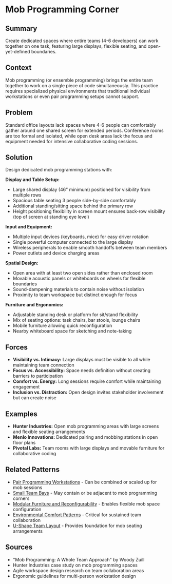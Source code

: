 # Mob Programming Corner

## Summary
Create dedicated spaces where entire teams (4-6 developers) can work together on one task, featuring large displays, flexible seating, and open-yet-defined boundaries.

## Context
Mob programming (or ensemble programming) brings the entire team together to work on a single piece of code simultaneously. This practice requires specialized physical environments that traditional individual workstations or even pair programming setups cannot support.

## Problem
Standard office layouts lack spaces where 4-6 people can comfortably gather around one shared screen for extended periods. Conference rooms are too formal and isolated, while open desk areas lack the focus and equipment needed for intensive collaborative coding sessions.

## Solution
Design dedicated mob programming stations with:

**Display and Table Setup:**
- Large shared display (46" minimum) positioned for visibility from multiple rows
- Spacious table seating 3 people side-by-side comfortably
- Additional standing/sitting space behind the primary row
- Height positioning flexibility in screen mount ensures back-row visibility (top of screen at standing eye level)

**Input and Equipment:**
- Multiple input devices (keyboards, mice) for easy driver rotation
- Single powerful computer connected to the large display
- Wireless peripherals to enable smooth handoffs between team members
- Power outlets and device charging areas

**Spatial Design:**
- Open area with at least two open sides rather than enclosed room
- Movable acoustic panels or whiteboards on wheels for flexible boundaries
- Sound-dampening materials to contain noise without isolation
- Proximity to team workspace but distinct enough for focus

**Furniture and Ergonomics:**
- Adjustable standing desk or platform for sit/stand flexibility
- Mix of seating options: task chairs, bar stools, lounge chairs
- Mobile furniture allowing quick reconfiguration
- Nearby whiteboard space for sketching and note-taking

## Forces
- **Visibility vs. Intimacy:** Large displays must be visible to all while maintaining team connection
- **Focus vs. Accessibility:** Space needs definition without creating barriers to participation
- **Comfort vs. Energy:** Long sessions require comfort while maintaining engagement
- **Inclusion vs. Distraction:** Open design invites stakeholder involvement but can create noise

## Examples
- **Hunter Industries:** Open mob programming areas with large screens and flexible seating arrangements
- **Menlo Innovations:** Dedicated pairing and mobbing stations in open floor plans
- **Pivotal Labs:** Team rooms with large displays and movable furniture for collaborative coding

## Related Patterns
- [Pair Programming Workstations](pair-programming-workstations.md) - Can be combined or scaled up for mob sessions
- [Small Team Bays](small-team-bays.md) - May contain or be adjacent to mob programming corners
- [Modular Furniture and Reconfigurability](../cross-disciplinary/modular-furniture-reconfigurability.md) - Enables flexible mob space configuration
- [Environmental Comfort Patterns](environmental-comfort-patterns.md) - Critical for sustained team collaboration
- [U-Shape Team Layout](../cross-disciplinary/u-shape-team-layout.md) - Provides foundation for mob seating arrangements

## Sources
- "Mob Programming: A Whole Team Approach" by Woody Zuill
- Hunter Industries case study on mob programming spaces
- Agile workspace design research on team collaboration areas
- Ergonomic guidelines for multi-person workstation design